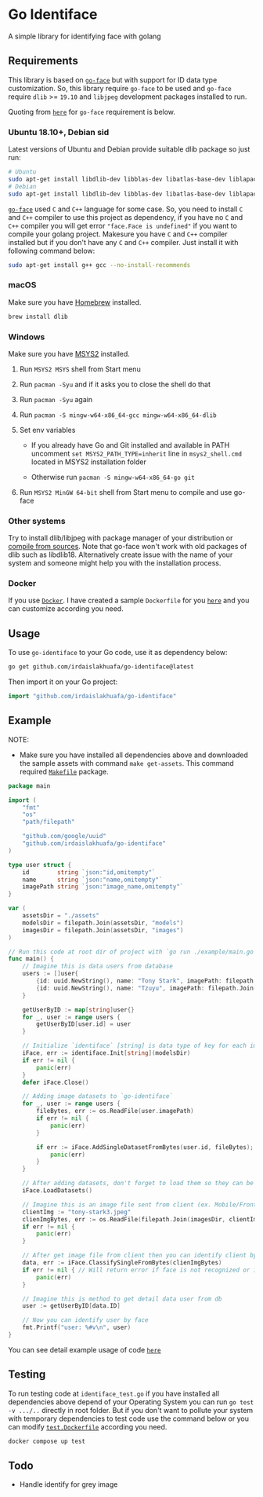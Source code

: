 # Go Identiface

A simple library for identifying face with golang

## Requirements

This library is based on [`go-face`](https://github.com/Kagami/go-face.git) but with support for ID data type customization. So, this library require `go-face` to be used and `go-face` require `dlib` >= `19.10` and `libjpeg` development packages installed to run.

Quoting from [`here`](https://github.com/Kagami/go-face/blob/master/README.md) for `go-face` requirement is below.

### Ubuntu 18.10+, Debian sid

Latest versions of Ubuntu and Debian provide suitable dlib package so just run:

```bash
# Ubuntu
sudo apt-get install libdlib-dev libblas-dev libatlas-base-dev liblapack-dev libjpeg-turbo8-dev --no-install-recommends
# Debian
sudo apt-get install libdlib-dev libblas-dev libatlas-base-dev liblapack-dev libjpeg62-turbo-dev --no-install-recommends
```

[`go-face`](https://github.com/Kagami/go-face.git) used `C` and `C++` language for some case. So, you need to install `C` and `C++` compiler to use this project as dependency, if you have no `C` and `C++` compiler you will get error `"face.Face is undefined"` if you want to compile your golang project. Makesure you have `C` and `C++` compiler installed but if you don't have any `C` and `C++` compiler. Just install it with following command below:

```bash
sudo apt-get install g++ gcc --no-install-recommends
```

### macOS

Make sure you have [Homebrew](https://brew.sh) installed.

```bash
brew install dlib
```

### Windows

Make sure you have [MSYS2](https://www.msys2.org) installed.

1. Run `MSYS2 MSYS` shell from Start menu
2. Run `pacman -Syu` and if it asks you to close the shell do that
3. Run `pacman -Syu` again
4. Run `pacman -S mingw-w64-x86_64-gcc mingw-w64-x86_64-dlib`
5. Set env variables

   - If you already have Go and Git installed and available in PATH uncomment
     `set MSYS2_PATH_TYPE=inherit` line in `msys2_shell.cmd` located in MSYS2
     installation folder

   - Otherwise run `pacman -S mingw-w64-x86_64-go git`

6. Run `MSYS2 MinGW 64-bit` shell from Start menu to compile and use go-face

### Other systems

Try to install dlib/libjpeg with package manager of your distribution or
[compile from sources](http://dlib.net/compile.html). Note that go-face won't
work with old packages of dlib such as libdlib18. Alternatively create issue
with the name of your system and someone might help you with the installation
process.

### Docker

If you use [`Docker`](https://www.docker.com/). I have created a sample `Dockerfile` for you [`here`](./Dockerfile) and you can customize according you need.

## Usage

To use `go-identiface` to your Go code, use it as dependency below:

```bash
go get github.com/irdaislakhuafa/go-identiface@latest
```

Then import it on your Go project:

```go
import "github.com/irdaislakhuafa/go-identiface"
```

## Example

NOTE:

- Make sure you have installed all dependencies above and downloaded the sample assets with command `make get-assets`. This command required [`Makefile`](https://www.gnu.org/software/make) package.

```go
package main

import (
	"fmt"
	"os"
	"path/filepath"

	"github.com/google/uuid"
	"github.com/irdaislakhuafa/go-identiface"
)

type user struct {
	id        string `json:"id,omitempty"`
	name      string `json:"name,omitempty"`
	imagePath string `json:"image_name,omitempty"`
}

var (
	assetsDir = "./assets"
	modelsDir = filepath.Join(assetsDir, "models")
	imagesDir = filepath.Join(assetsDir, "images")
)

// Run this code at root dir of project with `go run ./example/main.go`
func main() {
	// Imagine this is data users from database
	users := []user{
		{id: uuid.NewString(), name: "Tony Stark", imagePath: filepath.Join(imagesDir, "tony-stark.jpeg")},
		{id: uuid.NewString(), name: "Tzuyu", imagePath: filepath.Join(imagesDir, "tzuyu.jpg")},
	}

	getUserByID := map[string]user{}
	for _, user := range users {
		getUserByID[user.id] = user
	}

	// Initialize `identiface` [string] is data type of key for each image
	iFace, err := identiface.Init[string](modelsDir)
	if err != nil {
		panic(err)
	}
	defer iFace.Close()

	// Adding image datasets to `go-identiface`
	for _, user := range users {
		fileBytes, err := os.ReadFile(user.imagePath)
		if err != nil {
			panic(err)
		}

		if err := iFace.AddSingleDatasetFromBytes(user.id, fileBytes); err != nil {
			panic(err)
		}
	}

	// After adding datasets, don't forget to load them so they can be used by `go-identiface`. After this you can identify user by human face of image
	iFace.LoadDatasets()

	// Imagine this is an image file sent from client (ex. Mobile/Frontend/Etc)
	clientImg := "tony-stark3.jpeg"
	clienImgBytes, err := os.ReadFile(filepath.Join(imagesDir, clientImg))
	if err != nil {
		panic(err)
	}

	// After get image file from client then you can identify client by face of the image
	data, err := iFace.ClassifySingleFromBytes(clienImgBytes)
	if err != nil { // Will return error if face is not recognized or image contain multiple face
		panic(err)
	}

	// Imagine this is method to get detail data user from db
	user := getUserByID[data.ID]

	// Now you can identify user by face
	fmt.Printf("user: %#v\n", user)
}
```

You can see detail example usage of code [`here`](./example/main.go)

## Testing

To run testing code at `identiface_test.go` if you have installed all dependencies above depend of your Operating System you can run `go test -v .../..` directly in root folder. But if you don't want to pollute your system with temporary dependencies to test code use the command below or you can modify [`test.Dockerfile`](./test.Dockerfile) according you need.

```bash
docker compose up test
```

## Todo

- Handle identify for grey image
